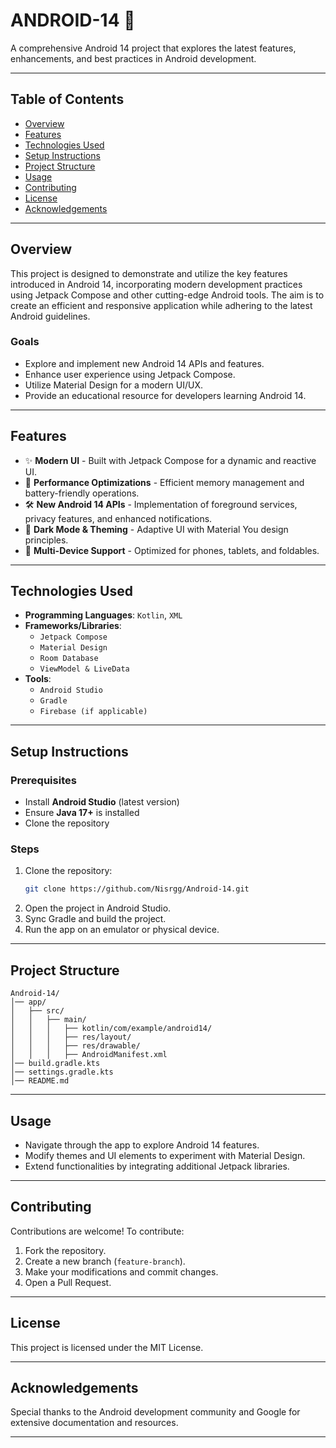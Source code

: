 # ANDROID-14 🚀

A comprehensive Android 14 project that explores the latest features, enhancements, and best practices in Android development.

---

## Table of Contents

- [Overview](#overview)
- [Features](#features)
- [Technologies Used](#technologies-used)
- [Setup Instructions](#setup-instructions)
- [Project Structure](#project-structure)
- [Usage](#usage)
- [Contributing](#contributing)
- [License](#license)
- [Acknowledgements](#acknowledgements)

---

## Overview

This project is designed to demonstrate and utilize the key features introduced in Android 14, incorporating modern development practices using Jetpack Compose and other cutting-edge Android tools. The aim is to create an efficient and responsive application while adhering to the latest Android guidelines.

### Goals
- Explore and implement new Android 14 APIs and features.
- Enhance user experience using Jetpack Compose.
- Utilize Material Design for a modern UI/UX.
- Provide an educational resource for developers learning Android 14.

---

## Features

- ✨ **Modern UI** - Built with Jetpack Compose for a dynamic and reactive UI.
- 🚀 **Performance Optimizations** - Efficient memory management and battery-friendly operations.
- 🛠️ **New Android 14 APIs** - Implementation of foreground services, privacy features, and enhanced notifications.
- 🌟 **Dark Mode & Theming** - Adaptive UI with Material You design principles.
- 📱 **Multi-Device Support** - Optimized for phones, tablets, and foldables.

---

## Technologies Used

- **Programming Languages**: `Kotlin`, `XML`
- **Frameworks/Libraries**:
  - `Jetpack Compose`
  - `Material Design`
  - `Room Database`
  - `ViewModel & LiveData`
- **Tools**:
  - `Android Studio`
  - `Gradle`
  - `Firebase (if applicable)`

---

## Setup Instructions

### Prerequisites
- Install **Android Studio** (latest version)
- Ensure **Java 17+** is installed
- Clone the repository

### Steps
1. Clone the repository:
   ```bash
   git clone https://github.com/Nisrgg/Android-14.git
   ```
2. Open the project in Android Studio.
3. Sync Gradle and build the project.
4. Run the app on an emulator or physical device.

---

## Project Structure
```
Android-14/
│── app/
│   ├── src/
│   │   ├── main/
│   │   │   ├── kotlin/com/example/android14/
│   │   │   ├── res/layout/
│   │   │   ├── res/drawable/
│   │   │   ├── AndroidManifest.xml
│── build.gradle.kts
│── settings.gradle.kts
│── README.md
```

---

## Usage
- Navigate through the app to explore Android 14 features.
- Modify themes and UI elements to experiment with Material Design.
- Extend functionalities by integrating additional Jetpack libraries.

---

## Contributing

Contributions are welcome! To contribute:
1. Fork the repository.
2. Create a new branch (`feature-branch`).
3. Make your modifications and commit changes.
4. Open a Pull Request.

---

## License

This project is licensed under the MIT License.

---

## Acknowledgements

Special thanks to the Android development community and Google for extensive documentation and resources.

---


